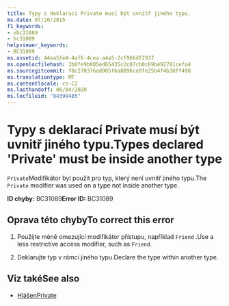 ```yaml
---
title: Typy s deklarací Private musí být uvnitř jiného typu.
ms.date: 07/20/2015
f1_keywords:
- vbc31089
- bc31089
helpviewer_keywords:
- BC31089
ms.assetid: 44ea5fe4-4af6-4cea-a4a5-2cf966df2937
ms.openlocfilehash: 3b0fe9b085ed65435c2c87cb0c69b492781cefa4
ms.sourcegitcommit: f8c270376ed905f6a8896ce0fe25b4f4b38ff498
ms.translationtype: MT
ms.contentlocale: cs-CZ
ms.lasthandoff: 06/04/2020
ms.locfileid: "84399485"
---
```

# <a name="types-declared-private-must-be-inside-another-type"></a><span data-ttu-id="f4e48-102">Typy s deklarací Private musí být uvnitř jiného typu.</span><span class="sxs-lookup"><span data-stu-id="f4e48-102">Types declared 'Private' must be inside another type</span></span>
<span data-ttu-id="f4e48-103">`Private`Modifikátor byl použit pro typ, který není uvnitř jiného typu.</span><span class="sxs-lookup"><span data-stu-id="f4e48-103">The `Private` modifier was used on a type not inside another type.</span></span>  
  
 <span data-ttu-id="f4e48-104">**ID chyby:** BC31089</span><span class="sxs-lookup"><span data-stu-id="f4e48-104">**Error ID:** BC31089</span></span>  
  
## <a name="to-correct-this-error"></a><span data-ttu-id="f4e48-105">Oprava této chyby</span><span class="sxs-lookup"><span data-stu-id="f4e48-105">To correct this error</span></span>  
  
1. <span data-ttu-id="f4e48-106">Použijte méně omezující modifikátor přístupu, například `Friend` .</span><span class="sxs-lookup"><span data-stu-id="f4e48-106">Use a less restrictive access modifier, such as `Friend`.</span></span>  
  
2. <span data-ttu-id="f4e48-107">Deklarujte typ v rámci jiného typu.</span><span class="sxs-lookup"><span data-stu-id="f4e48-107">Declare the type within another type.</span></span>  
  
## <a name="see-also"></a><span data-ttu-id="f4e48-108">Viz také</span><span class="sxs-lookup"><span data-stu-id="f4e48-108">See also</span></span>

- [<span data-ttu-id="f4e48-109">Hlášen</span><span class="sxs-lookup"><span data-stu-id="f4e48-109">Private</span></span>](../language-reference/modifiers/private.md)
